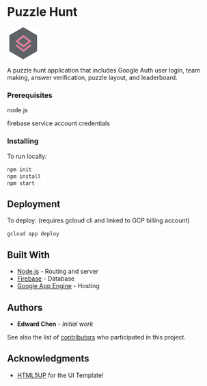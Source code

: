 # Puzzle Hunt

<img src="images/favi.png">

A puzzle hunt application that includes Google Auth user login, team making, answer verification, puzzle layout, and leaderboard. 

### Prerequisites

node.js

firebase service account credentials


### Installing

To run locally:
```
npm init
npm install 
npm start
```

## Deployment

To deploy: (requires gcloud cli and linked to GCP billing account)
```
gcloud app deploy
```

## Built With

* [Node.js](https://nodejs.org/en/) - Routing and server
* [Firebase](https://firebase.google.com/) - Database
* [Google App Engine](https://cloud.google.com/appengine/) - Hosting


## Authors

* **Edward Chen** - *Initial work* 

See also the list of [contributors](https://github.com/edwjchen/PuzzleHunt/contributors) who participated in this project.


## Acknowledgments

* [HTML5UP](https://html5up.net/phantom) for the UI Template!
